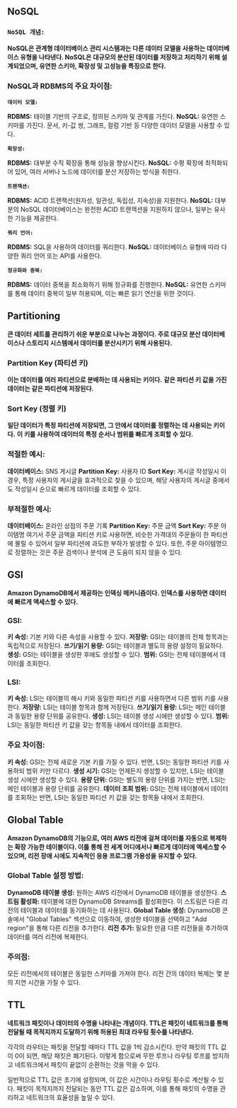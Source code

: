 ## NoSQL
### **```NoSQL 개념:```**
**NoSQL은 관계형 데이터베이스 관리 시스템과는 다른 데이터 모델을 사용하는 데이터베이스 유형을 나타낸다. NoSQL은 대규모의 분산된 데이터를 저장하고 처리하기 위해 설계되었으며, 유연한 스키마, 확장성 및 고성능을 특징으로 한다.**

### NoSQL과 RDBMS의 주요 차이점:

**```데이터 모델:```**

**RDBMS:** 테이블 기반의 구조로, 정의된 스키마 및 관계를 가진다.
**NoSQL:** 유연한 스키마를 가진다. 문서, 키-값 쌍, 그래프, 컬럼 기반 등 다양한 데이터 모델을 사용할 수 있다.

**```확장성:```**

**RDBMS:** 대부분 수직 확장을 통해 성능을 향상시킨다.
**NoSQL:** 수평 확장에 최적화되어 있어, 여러 서버나 노드에 데이터를 분산 저장하는 방식을 취한다.

**```트랜잭션:```**

**RDBMS:** ACID 트랜잭션(원자성, 일관성, 독립성, 지속성)을 지원한다.
**NoSQL:** 대부분의 NoSQL 데이터베이스는 완전한 ACID 트랜잭션을 지원하지 않으나, 일부는 유사한 기능을 제공한다.

**```쿼리 언어:```**

**RDBMS:** SQL을 사용하여 데이터를 쿼리한다.
**NoSQL:** 데이터베이스 유형에 따라 다양한 쿼리 언어 또는 API를 사용한다.

**```정규화와 중복:```**

**RDBMS:** 데이터 중복을 최소화하기 위해 정규화를 진행한다.
**NoSQL:** 유연한 스키마를 통해 데이터 중복이 일부 허용되며, 이는 빠른 읽기 연산을 위한 것이다.

## Partitioning
**큰 데이터 세트를 관리하기 쉬운 부분으로 나누는 과정이다. 주로 대규모 분산 데이터베이스나 스토리지 시스템에서 데이터를 분산시키기 위해 사용된다.**

### Partition Key (파티션 키)

**이는 데이터를 여러 파티션으로 분배하는 데 사용되는 키이다.**
**같은 파티션 키 값을 가진 데이터는 같은 파티션에 저장된다.**

### Sort Key (정렬 키)

**일단 데이터가 특정 파티션에 저장되면, 그 안에서 데이터를 정렬하는 데 사용되는 키이다.**
**이 키를 사용하여 데이터의 특정 순서나 범위를 빠르게 조회할 수 있다.**

### 적절한 예시:

**데이터베이스:** SNS 게시글
**Partition Key:** 사용자 ID
**Sort Key:** 게시글 작성일시
이 경우, 특정 사용자의 게시글을 효과적으로 찾을 수 있으며, 해당 사용자의 게시글 중에서도 작성일시 순으로 빠르게 데이터를 조회할 수 있다.

### 부적절한 예시:

**데이터베이스:** 온라인 상점의 주문 기록
**Partition Key:** 주문 금액
**Sort Key:** 주문 아이템명
여기서 주문 금액을 파티션 키로 사용하면, 비슷한 가격대의 주문들이 한 파티션에 몰릴 수 있어서 일부 파티션에 과도한 부하가 발생할 수 있다. 또한, 주문 아이템명으로 정렬하는 것은 주문 검색이나 분석에 큰 도움이 되지 않을 수 있다.

## GSI
**Amazon DynamoDB에서 제공하는 인덱싱 메커니즘이다. 인덱스를 사용하면 데이터에 빠르게 액세스할 수 있다.**

### GSI:

**키 속성:** 기본 키와 다른 속성을 사용할 수 있다.
**저장량:** GSI는 테이블의 전체 항목과는 독립적으로 저장된다.
**쓰기/읽기 용량:** GSI는 테이블과 별도의 용량 설정이 필요하다.
**생성:** GSI는 테이블을 생성한 후에도 생성할 수 있다.
**범위:** GSI는 전체 테이블에서 데이터를 조회한다.

### LSI:

**키 속성:** LSI는 테이블의 해시 키와 동일한 파티션 키를 사용하면서 다른 범위 키를 사용한다.
**저장량:** LSI는 테이블 항목과 함께 저장된다.
**쓰기/읽기 용량:** LSI는 메인 테이블과 동일한 용량 단위를 공유한다.
**생성:** LSI는 테이블 생성 시에만 생성할 수 있다.
**범위:** LSI는 동일한 파티션 키 값을 갖는 항목들 내에서 데이터를 조회한다.

### 주요 차이점:

**키 속성:** GSI는 전체 새로운 기본 키를 가질 수 있다. 반면, LSI는 동일한 파티션 키를 사용하되 범위 키만 다르다.
**생성 시기:** GSI는 언제든지 생성할 수 있지만, LSI는 테이블 생성 시에만 생성할 수 있다.
**용량 단위:** GSI는 별도의 용량 단위를 가지는 반면, LSI는 메인 테이블과 용량 단위를 공유한다.
**데이터 조회 범위:** GSI는 전체 테이블에서 데이터를 조회하는 반면, LSI는 동일한 파티션 키 값을 갖는 항목들 내에서 조회한다.

## Global Table
**Amazon DynamoDB의 기능으로, 여러 AWS 리전에 걸쳐 데이터를 자동으로 복제하는 확장 가능한 테이블이다. 이를 통해 전 세계 어디에서나 빠르게 데이터에 액세스할 수 있으며, 리전 장애 시에도 지속적인 응용 프로그램 가용성을 유지할 수 있다.**

### Global Table 설정 방법:

**DynamoDB 테이블 생성:** 원하는 AWS 리전에서 DynamoDB 테이블을 생성한다.
**스트림 활성화:** 테이블에 대한 DynamoDB Streams를 활성화한다. 이 스트림은 다른 리전의 테이블과 데이터를 동기화하는 데 사용된다.
**Global Table 생성:** DynamoDB 콘솔에서 "Global Tables" 섹션으로 이동하여, 생성한 테이블을 선택하고 "Add region"을 통해 다른 리전을 추가한다.
**리전 추가:** 필요한 만큼 다른 리전들을 추가하여 데이터를 여러 리전에 복제한다.

### 주의점:

모든 리전에서의 테이블은 동일한 스키마를 가져야 한다.
리전 간의 데이터 복제는 몇 분의 지연 시간을 가질 수 있다.

## TTL
**네트워크 패킷이나 데이터의 수명을 나타내는 개념이다. TTL은 패킷이 네트워크를 통해 전달될 때 목적지까지 도달하기 위해 허용된 최대 라우팅 횟수를 나타낸다.**

각각의 라우터는 패킷을 전달할 때마다 TTL 값을 1씩 감소시킨다. 만약 패킷의 TTL 값이 0이 되면, 해당 패킷은 폐기된다. 이렇게 함으로써 무한 루프나 라우팅 루프를 방지하고 네트워크에서 패킷이 끝없이 순환하는 것을 막을 수 있다.

일반적으로 TTL 값은 초기에 설정되며, 이 값은 시간이나 라우팅 횟수로 계산될 수 있다. 패킷이 목적지까지 전달되는 동안 TTL 값은 감소하며, 이를 통해 패킷의 수명을 관리하고 네트워크의 효율성을 높일 수 있다.